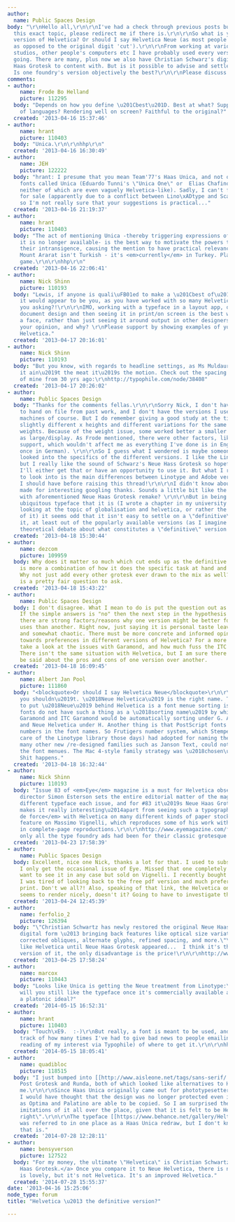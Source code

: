```yaml
---
author:
  name: Public Spaces Design
body: "\r\nHello all,\r\n\r\nI've had a check through previous posts but not found
  this exact topic, please redirect me if there is.\r\n\r\nSo what is your chosen
  version of Helvetica? Or should I say Helvetica Neue (as most people will be using
  as opposed to the original digit 'cut').\r\n\r\nFrom working at various design agencies,
  studios, other people's computers etc I have probably used every version of Helvetica
  going. There are many, plus now we also have Christian Schwarz's digitized Neue
  Haas Grotesk to content with. But is it possible to advise and settle the issue?
  Is one foundry's version objectively the best?\r\n\r\nPlease discuss!\r\n\r\nThanks,\r\n\r\nLewis"
comments:
- author:
    name: Frode Bo Helland
    picture: 112295
  body: "Depends on how you define \u201Cbest\u201D. Best at what? Supporting a lot
    of languages? Rendering well on screen? Faithful to the original?"
  created: '2013-04-16 15:37:46'
- author:
    name: hrant
    picture: 110403
  body: "Unica.\r\n\r\nhhp\r\n"
  created: '2013-04-16 16:30:49'
- author:
    name: JEH
    picture: 122222
  body: "hrant: I presume that you mean Team'77's Haas Unica, and not one of the other
    fonts called Unica (Eduardo Tunni's \"Unica One\" or  Elias Chafino's \"Unica\",
    neither of which are even vaguely Helvetica-like). Sadly, I can't find Haas Unica
    for sale (apparently due to a conflict between Lino\xADtype and Scan\xADgraphic),
    so I'm not really sure that your suggestions is practical..."
  created: '2013-04-16 21:19:37'
- author:
    name: hrant
    picture: 110403
  body: "The act of mentioning Unica -thereby triggering expressions of dismay that
    it is no longer available- is the best way to motivate the powers that be to correct
    their intransigence, causing the mention to have practical relevance once again.
    Mount Ararat isn't Turkish - it's <em>currently</em> in Turkey. Play the long
    game.\r\n\r\nhhp\r\n"
  created: '2013-04-16 22:06:41'
- author:
    name: Nick Shinn
    picture: 110193
  body: "Lewis, if anyone is quali\uFB01ed to make a \u201Cbest of\u201D decision,
    it would appear to be you, as you have worked with so many Helveticas. So why
    you asking?!\r\n\r\nIMO, working with a typeface in a layout app, developing a
    document design and then seeing it in print/on screen is the best way to assess
    a face, rather than just seeing it around output in other designers\u2019 work.\r\n\r\nWhat\u2019s
    your opinion, and why? \r\nPlease support by showing examples of your work with
    Helvetica."
  created: '2013-04-17 20:16:01'
- author:
    name: Nick Shinn
    picture: 110193
  body: "But you know, with regards to headline settings, as Ms Muldaur once put it,
    it ain\u2019t the meat it\u2019s the motion. Check out the spacing on this ad
    of mine from 30 yrs ago:\r\nhttp://typophile.com/node/38408"
  created: '2013-04-17 20:26:02'
- author:
    name: Public Spaces Design
  body: "Thanks for the comments fellas.\r\n\r\nSorry Nick, I don't have many examples
    to hand on file from past work, and I don't have the versions I used on other
    machines of course. But I do remember giving a good study at the time. I noticed
    slightly different x heights and different variations for the same corresponding
    weights. Because of the weight issue, some worked better a smaller sizes and others
    as large/display. As Frode mentioned, there were other factors, like language
    support, which wouldn't affect me as everything I've done is in English (well,
    once in German). \r\n\r\nSo I guess what I wondered is maybe someone had already
    looked into the specifics of the different versions. I like the Linotype cut,
    but I really like the sound of Schwarz's Neue Hass Grotesk so hopefully one day
    I'll either get that or have an opportunity to use it. But what I really need
    to look into is the main differences between Linotype and Adobe versions. I know
    I should have before raising this thread!\r\n\r\nI didn't know about Unica, but
    made for interesting googling thanks. Sounds a little bit like the efforts made
    with aforementioned Neue Haas Grotesk remake? \r\n\r\nBut in being the mighty,
    ubiquitous typeface that it is (I wrote a chapter in my university dissertation
    looking at the topic of globalisation and helvetica, or rather the global usage
    of it) it seems odd that it isn't easy to settle on a \"definitive\" version of
    it, at least out of the popularly available versions (as I imagine there is a
    theoretical debate about what constitutes a \"definitive\" version of it)."
  created: '2013-04-18 15:30:44'
- author:
    name: dezcom
    picture: 109959
  body: Why does it matter so much which cut ends up as the definitive choice?  It
    is more a combination of how it does the specific task at hand and personal taste.
    Why not just add every other grotesk ever drawn to the mix as well? Frode's comment
    is a pretty fair question to ask.
  created: '2013-04-18 15:43:22'
- author:
    name: Public Spaces Design
  body: I don't disagree. What I mean to do is put the question out as a hypothesis.
    If the simple answers is "no" then the next step in the hypothesis is whether
    there are strong factors/reasons why one version might be better for specific
    uses than another. Right now, just saying it is personal taste leaves it open
    and somewhat chaotic. There must be more concrete and informed opinions and reasoning
    towards preferences in different versions of Helvetica? For a more potent example,
    take a look at the issues with Garamond, and how much fuss the ITC cut caused.
    There isn't the same situation with Helvetica, but I am sure there is a lot to
    be said about the pros and cons of one version over another.
  created: '2013-04-18 16:09:45'
- author:
    name: Albert Jan Pool
    picture: 111860
  body: "<blockquote>Or should I say Helvetica Neue</blockquote>\r\n\r\nNo, I think
    you shouldn\u2019t. \u2018Neue Helvetica\u2019 is the right name. The decision
    to put \u2018Neue\u2019 behind Helvetica is a font menue sorting issue. Unfortunately,
    fonts do not have such a thing as a \u2018sorting name\u2019 by which both Adobe
    Garamond and ITC Garamond would be automatically sorting under G. And Helvetica
    and Neue Helvetica under H. Another thing is that PostScript fonts did not allow
    numbers in the font names. So Frutigers number system, which Stempel (they took
    care of the Linotype library those days) had adopted for naming the weights of
    many other new /re-designed families such as Janson Text, could not be used in
    the font menues. The Mac 4-style family strategy was \u2018chosen\u2019 instead.
    Shit happens."
  created: '2013-04-18 16:32:44'
- author:
    name: Nick Shinn
    picture: 110193
  body: "Issue 83 of <em>Eye</em> magazine is a must for Helvetica obsessives.\r\n\r\nArt
    director Simon Esterson sets the entire editorial matter of the magazine in a
    different typeface each issue, and for #83 it\u2019s Neue Haas Grotesk.\r\n\r\nWhat
    makes it really interesting\u2014apart from seeing such a typographic <em>tour
    de force</em> with Helvetica on many different kinds of paper stocks\u2014is the
    feature on Massimo Vignelli, which reproduces some of his work with Helvetica
    in complete-page reproductions.\r\n\r\nhttp://www.eyemagazine.com/feature/article/reputations-massimo-vignelli\r\n\r\nIf
    only all the type foundry ads had been for their classic grotesque typefaces\u2026 "
  created: '2013-04-23 17:58:39'
- author:
    name: Public Spaces Design
  body: Excellent, nice one Nick, thanks a lot for that. I used to subscribe but now
    I only get the occasional issue of Eye. Missed that one completely though. Would
    want to see it in any case but sold on Vignelli. I recently bought his Canon as
    I was tired of looking back to the free pdf version and much prefer things in
    print. Don't we all?! Also, speaking of that link, the Helvetica on the eye website
    seems to render nicely, doesn't it? Going to have to investigate their style sheets...
  created: '2013-04-24 12:45:39'
- author:
    name: ferfolio_2
    picture: 126394
  body: "\"Christian Schwartz has newly restored the original Neue Haas Grotesk in
    digital form \u2013 bringing back features like optical size variations, properly
    corrected obliques, alternate glyphs, refined spacing, and more.\"\r\n\r\nI didn't
    like Helvetica until Neue Haas Grotesk appeared...  I think it's the best digital
    version of it, the only disadvantage is the price!\r\n\r\nhttp://www.fontbureau.com/nhg/history/"
  created: '2013-04-25 17:58:24'
- author:
    name: marcox
    picture: 110443
  body: "Looks like Unica is getting the Neue treatment from Linotype:\r\n\r\nhttp://www.linotype.com/en/7230/neuehaasunica.html\r\n\r\nHrant,
    will you still like the typeface once it's commercially available and not just
    a platonic ideal?"
  created: '2014-05-15 16:52:31'
- author:
    name: hrant
    picture: 110403
  body: "Touch\xE9.  :-)\r\nBut really, a font is meant to be used, and I've lost
    track of how many times I've had to give bad news to people emailing me (after
    reading of my interest via Typophile) of where to get it.\r\n\r\nhhp\r\n"
  created: '2014-05-15 18:05:41'
- author:
    name: quadibloc
    picture: 118515
  body: "I just bumped into [[http://www.aisleone.net/tags/sans-serif/|a page]] mentioning
    Post Grotesk and Runda, both of which looked like alternatives to Helvetica to
    me.\r\n\r\nSince Haas Unica originally came out for phototypesetters in 1977,
    I would have thought that the design was no longer protected even in Europe, just
    as Optima and Palatino are able to be copied. So I am surprised there are not
    imitations of it all over the place, given that it is felt to be Helvetica \"done
    right\".\r\n\r\nThe typeface [[https://www.behance.net/gallery/Heltar-Typeface/2634625|Heltar]]
    was referred to in one place as a Haas Unica redraw, but I don't know how accurate
    that is."
  created: '2014-07-28 12:28:11'
- author:
    name: bensyverson
    picture: 127522
  body: "For my money, the ultimate \"Helvetica\" is Christian Schwartz's <a href=\"http://www.fontbureau.com/nhg/\">Neue
    Haas Grotesk.</a> Once you compare it to Neue Helvetica, there is no contest.\r\n\r\nUnica
    is lovely, but it's not Helvetica. It's an improved Helvetica."
  created: '2014-07-28 15:55:37'
date: '2013-04-16 15:25:06'
node_type: forum
title: "Helvetica \u2013 the definitive version?"

---
```

